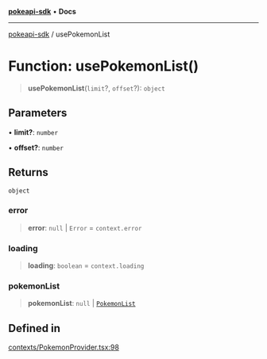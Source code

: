 [**pokeapi-sdk**](../README.md) • **Docs**

***

[pokeapi-sdk](../README.md) / usePokemonList

# Function: usePokemonList()

> **usePokemonList**(`limit`?, `offset`?): `object`

## Parameters

• **limit?**: `number`

• **offset?**: `number`

## Returns

`object`

### error

> **error**: `null` \| `Error` = `context.error`

### loading

> **loading**: `boolean` = `context.loading`

### pokemonList

> **pokemonList**: `null` \| [`PokemonList`](../type-aliases/PokemonList.md)

## Defined in

[contexts/PokemonProvider.tsx:98](https://github.com/mdebauge/pokeapi/blob/bda097c5f0bf5f38c8f60e454f9081d34fd75200/packages/pokeapi-sdk/src/contexts/PokemonProvider.tsx#L98)
